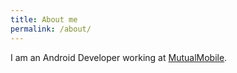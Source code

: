 ```yaml
---
title: About me
permalink: /about/
---
```


I am an Android Developer working at [MutualMobile](https://www.mutualmobile.com).
